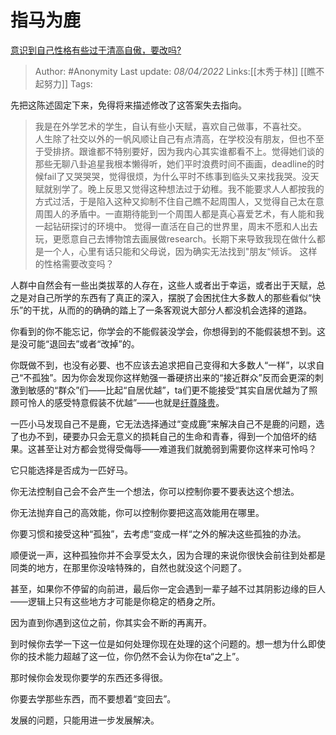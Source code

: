 # 指马为鹿
[意识到自己性格有些过于清高自傲，要改吗?](https://www.zhihu.com/question/29309796/answer/1888967734)

> Author: #Anonymity 
> Last update: *08/04/2022* 
> Links:[[木秀于林]] [[瞧不起努力]]
> Tags: 

先把这陈述固定下来，免得将来描述修改了这答案失去指向。

> 我是在外学艺术的学生，自认有些小天赋，喜欢自己做事，不喜社交。  
> 人生除了社交以外的一帆风顺让自己有点清高，在学校没有朋友，但也不至于受排挤。跟谁都不特别要好，因为我内心其实谁都看不上。觉得她们谈的那些无聊八卦追星我根本懒得听，她们平时浪费时间不画画，deadline的时候fail了又哭哭哭，觉得很烦，为什么平时不练事到临头又来找我哭。没天赋就别学了。晚上反思又觉得这种想法过于幼稚。我不能要求人人都按我的方式过活，于是陷入这种又抑制不住自己瞧不起周围人，又觉得自己太在意周围人的矛盾中。一直期待能到一个周围人都是真心喜爱艺术，有人能和我一起钻研探讨的环境中。 觉得一直活在自己的世界里，周末不愿和人出去玩，更愿意自己去博物馆去画展做research。长期下来导致我现在做什么都是一个人，心里有话只能和父母说，因为确实无法找到"朋友“倾诉。 这样的性格需要改变吗？

人群中自然会有一些出类拔萃的人存在，这些人或者出于幸运，或者出于天赋，总之是对自己所学的东西有了真正的深入，摆脱了会困扰住大多数人的那些看似“快乐”的干扰，从而的的确确的踏上了一条客观说大部分人都没机会选择的道路。

你看到的你不能忘记，你学会的不能假装没学会，你想得到的不能假装想不到。这是没可能“退回去”或者“改掉”的。

你既做不到，也没有必要、也不应该去追求把自己变得和大多数人“一样”，以求自己“不孤独”。因为你会发现你这样勉强一番硬挤出来的“接近群众”反而会更深的刺激到敏感的“群众”们——比起“自居优越”，ta们更不能接受“其实自居优越为了照顾可怜人的感受特意假装不优越”——也就是[纡尊降贵](https://www.zhihu.com/search?q=%E7%BA%A1%E5%B0%8A%E9%99%8D%E8%B4%B5&search_source=Entity&hybrid_search_source=Entity&hybrid_search_extra=%7B%22sourceType%22%3A%22answer%22%2C%22sourceId%22%3A1888967734%7D)。

一匹小马发现自己不是鹿，它无法选择通过“变成鹿”来解决自己不是鹿的问题，选了也办不到，硬要办只会无意义的损耗自己的生命和青春，得到一个加倍坏的结果。这甚至让对方都会觉得受侮辱——难道我们就脆弱到需要你这样来可怜吗？

它只能选择是否成为一匹好马。

你无法控制自己会不会产生一个想法，你可以控制你要不要表达这个想法。

你无法抛弃自己的高效能，你可以控制你要把这高效能用在哪里。

你要习惯和接受这种“孤独”，去考虑“变成一样“之外的解决这些孤独的办法。

顺便说一声，这种孤独你并不会享受太久，因为合理的来说你很快会前往到处都是同类的地方，在那里你没啥特殊的，自然也就没这个问题了。

甚至，如果你不停留的向前进，最后你一定会遇到一辈子越不过其阴影边缘的巨人——逻辑上只有这些地方才可能是你稳定的栖身之所。

因为直到你遇到这位之前，你其实会不断的再离开。

到时候你去学一下这一位是如何处理你现在处理的这个问题的。想一想为什么即使你的技术能力超越了这一位，你仍然不会认为你在ta“之上”。

那时候你会发现你要学的东西还多得很。

你要去学那些东西，而不要想着“变回去”。

发展的问题，只能用进一步发展解决。
